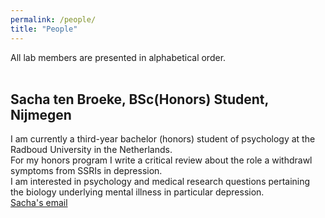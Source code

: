```yaml
---
permalink: /people/
title: "People"
---
```


All lab members are presented in alphabetical order.
<br>
<br>
## Sacha ten Broeke, BSc(Honors) Student, Nijmegen
I am currently a third-year bachelor (honors) student of psychology at the Radboud University in the Netherlands.<br> 
For my honors program I write a critical review about the role a withdrawl symptoms from SSRIs in depression.<br>
I am interested in psychology and medical research questions pertaining the biology underlying mental illness in particular depression.<br>
[Sacha's email](mailto:sacha.tenbroeke@ru.nl)


